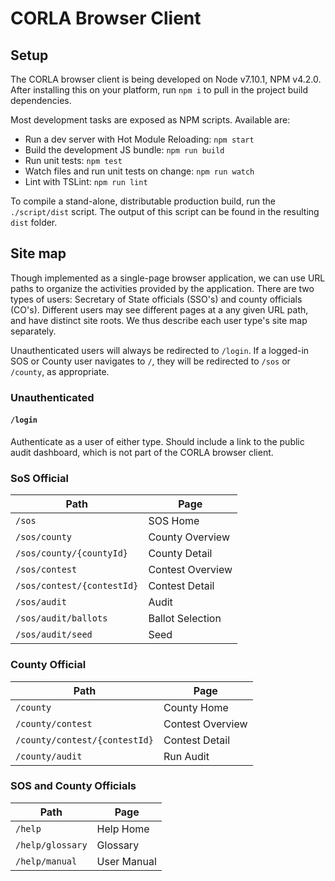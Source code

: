 # CORLA Browser Client

## Setup

The CORLA browser client is being developed on Node v7.10.1, NPM
v4.2.0. After installing this on your platform, run `npm i` to pull in
the project build dependencies.

Most development tasks are exposed as NPM scripts. Available are:

- Run a dev server with Hot Module Reloading: `npm start`
- Build the development JS bundle: `npm run build`
- Run unit tests: `npm test`
- Watch files and run unit tests on change: `npm run watch`
- Lint with TSLint: `npm run lint`

To compile a stand-alone, distributable production build, run the
`./script/dist` script. The output of this script can be found in the
resulting `dist` folder.

## Site map

Though implemented as a single-page browser application, we can use
URL paths to organize the activities provided by the application.
There are two types of users: Secretary of State officials (SSO's) and
county officials (CO's). Different users may see different pages at a
any given URL path, and have distinct site roots. We thus describe
each user type's site map separately.

Unauthenticated users will always be redirected to `/login`. If a
logged-in SOS or County user navigates to `/`, they will be redirected
to `/sos` or `/county`, as appropriate.


### Unauthenticated

#### `/login`

Authenticate as a user of either type. Should include a link to the
public audit dashboard, which is not part of the CORLA browser client.


### SoS Official

| Path | Page |
| ---- | ---- |
| `/sos` | SOS Home |
| `/sos/county` | County Overview |
| `/sos/county/{countyId}`| County Detail |
| `/sos/contest` | Contest Overview |
| `/sos/contest/{contestId}` | Contest Detail |
| `/sos/audit` | Audit |
| `/sos/audit/ballots` | Ballot Selection |
| `/sos/audit/seed` | Seed |


### County Official

| Path | Page |
| ---- | ---- |
| `/county` | County Home
| `/county/contest` | Contest Overview |
| `/county/contest/{contestId}` | Contest Detail |
| `/county/audit` | Run Audit |

### SOS and County Officials

| Path | Page |
| ---- | ---- |
| `/help` | Help Home |
| `/help/glossary` | Glossary |
| `/help/manual` | User Manual |
